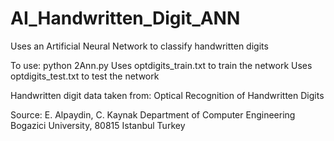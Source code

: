 # AI_Handwritten_Digit_ANN
Uses an Artificial Neural Network to classify handwritten digits

To use: python 2Ann.py 
Uses optdigits_train.txt to train the network
Uses optdigits_test.txt to test the network

Handwritten digit data taken from:
Optical Recognition of Handwritten Digits

Source:
	E. Alpaydin, C. Kaynak
	Department of Computer Engineering
	Bogazici University, 80815 Istanbul Turkey
